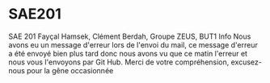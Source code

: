 # SAE201
SAE 201 
Fayçal Hamsek, Clément Berdah, Groupe ZEUS, BUT1 Info
Nous avons eu un message d'erreur lors de l'envoi du mail, ce message d'erreur a été envoyé bien plus tard donc nous avons vu que ce matin l'erreur et nous vous l'envoyons par Git Hub. Merci de votre compréhension, excusez-nous pour la gêne occasionnée
